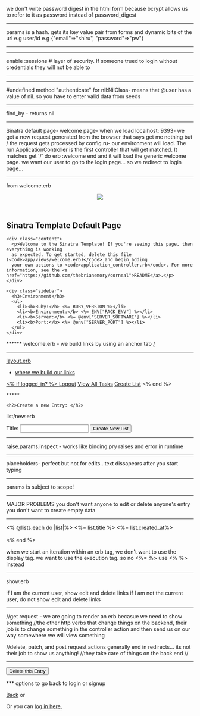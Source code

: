 we don't write password digest in the html form because bcrypt allows us to refer to it as password instead of password_digest  

***
params is a hash. gets its key value pair from forms and dynamic bits of the url 
e.g user/id
e.g {"email"=>"shiru", "password"=>"pw"}
***

***
enable :sessions # layer of security. If someone trued to login without credentials they will not be able to 
***

***
  #undefined method "authenticate" for nil:NilClass- means that @user has a value of nil. so you have to enter valid data from seeds 
***

find_by - returns nil 

*** 

Sinatra default page- welcome page- when we load localhost: 9393- we get a new request generated from the browser that says get me nothing but / 
the request gets processed by config.ru- our environment will load. The run ApplicationController is the first controller that will get matched. It matches get '/' do erb :welcome end and it will load the generic welcome page. 
we want our user to go to the login page... so we redirect to login page... 

*********
from welcome.erb

<div class="container">
  <header><img src="images/corneal-small.png" class="img-responsive main-image"></header>
  <div class="col-md-8 col-md-offset-2">
    <h2>Sinatra Template Default Page</h2>

    <div class="content">
      <p>Welcome to the Sinatra Template! If you're seeing this page, then everything is working
      as expected. To get started, delete this file (<code>app/views/welcome.erb)</code> and begin adding
      your own actions to <code>application_controller.rb</code>. For more information, see the <a href="https://github.com/thebrianemory/corneal">README</a>.</p>
    </div>

    <div class="sidebar">
      <h3>Environment</h3>
      <ul>
        <li><b>Ruby:</b> <%= RUBY_VERSION %></li>
        <li><b>Environment:</b> <%= ENV["RACK_ENV"] %></li>
        <li><b>Server:</b> <%= @env["SERVER_SOFTWARE"] %></li>
        <li><b>Port:</b> <%= @env["SERVER_PORT"] %></li>
      </ul>
    </div>

  </div>
</div>
******
welcome.erb 
- we build links by using an anchor tab <a href>/<ahref>

******
layout.erb 
- where we build our links 

<div class ="nav"> 
      <% if logged_in? %>
    <a href="/logout">Logout</a>
    <a href="/posts">View All Tasks</a>
    <a href="/posts/new">Create List</a>
  <%  end %>
    </div>

    *****

    <h2>Create a new Entry: </h2>
list/new.erb
<form class="" action="/lists" method ="post">
  <label for="title">Title:</label>
  <input type ="text" name="title" value="">
  <input type ="submit" name="" value="Create New List">
  </form>

  ***
  raise.params.inspect - works like binding.pry 
  raises and error in runtime 
  ***
placeholders- perfect but not for edits.. text dissapears after you start typing 
****
params is subject to scope! 

***
MAJOR PROBLEMS 
you don't want anyone to edit or delete anyone's entry 
you don't want to create empty data

****
<% @lists.each do |list|%>
  <%= list.title %>
  <%= list.created_at%>
  <br></br>
  <% end %>

when we start an iteration within an erb tag, we don't want to use the display tag. we want to use the execution tag. so no <%= %> use <% %> instead 

**** 
show.erb 

if I am the current user, show edit and delete links
if I am not the current user, do not show edit and delete links 

****

//get request - we are going to render an erb becasue we need to show something 
//the other http verbs that change things on the backend, their job is to change something in the controller action and then send us on our way somewhere we will view something 

//delete, patch, and post request actions generally end in redirects... its not their job to show us anything!
//they take care of things on the back end 
//

***
<form class="" action="/list/<%= @list.id %>" method="post">
    <!-- How do I turn this form submission into a DELETE request??? -->
    <input type="hidden" name="_method" value="DELETE">
    <input type="submit" name="" value="Delete this Entry">
  </form>
*** 
options to go back to login or signup 

<a href="/">Back</a>
or 
<p>Or you can <a href="/login">log in here.</a></p>
